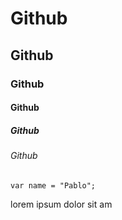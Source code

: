 # Github 
## Github
### Github
#### Github
##### Github
###### Github

```
var name = "Pablo";
```

lorem ipsum dolor sit am